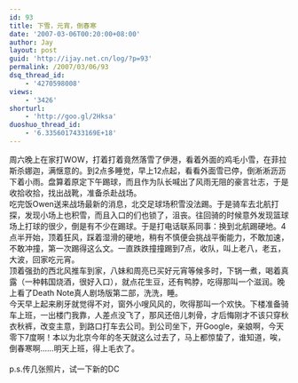 ```yaml
---
id: 93
title: 下雪，元宵，倒春寒
date: '2007-03-06T00:20:00+08:00'
author: Jay
layout: post
guid: 'http://ijay.net.cn/log/?p=93'
permalink: /2007/03/06/93
dsq_thread_id:
    - '4270598008'
views:
    - '3426'
shorturl:
    - 'http://goo.gl/2Hksa'
duoshuo_thread_id:
    - '6.3356017433169E+18'
---
```


周六晚上在家打WOW，打着打着竟然落雪了伊港，看着外面的鸡毛小雪，在菲拉斯杀娜迦，满惬意的。到2点多睡觉，早上12点起，看看外面雪已停，倒淅淅沥沥下着小雨。盘算着原定下午踢球，而且作为队长喊出了风雨无阻的豪言壮志，于是收拾收拾，找出战靴，准备杀赴战场。<br />吃完饭Owen送来战场最新的消息，北交足球场积雪没法踢。于是骑车去北航打探，发现小场上也积雪，而且入口的们也锁了，沮丧。往回骑的时候意外发现篮球场上打球的很少，倒是有不少在踢球。于是打电话联系同事：换到北航踢硬地。4点半开始，顶着狂风，踩着湿滑的硬地，稍有不慎便会挑战平衡能力，不敢加速，不敢冲撞，第一次踢得这么文。一直跌跌撞撞踢到7点，收队，叫上老八，老五，大波，回家吃元宵。<br />顶着强劲的西北风推车到家，八妹和周亮已买好元宵等候多时，下锅一煮，喝着真露（一种韩国烧酒，很好入口），就点花生豆，还有鸭脖，吃得那叫一个滋润。晚上看了Death Note真人剧场版第二部，洗洗，睡。<br />今天早上起来刷牙就觉得不对，窗外小嗖风风的，吹得那叫一个欢快。下楼准备骑车上班，一出楼门我靠，人差点没飞了，那风还倍儿刺骨，才后悔刚才不该只穿秋衣秋裤，改变主意，到路口打车去公司。到公司坐下，开Google，亲娘啊，今天零下7度啊！本以为北京今年的冬天就这么过去了，马上都惊蛰了，谁知道，唉，倒春寒啊……明天上班，得上毛衣了。<br /><br />p.s.传几张照片，试一下新的DC<br />